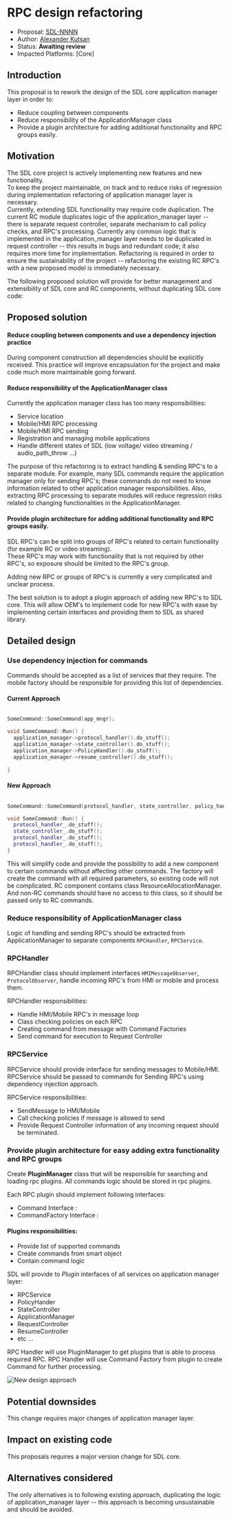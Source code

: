 # RPC design refactoring

* Proposal: [SDL-NNNN](nnnn-rpc-design-refactoring.md)
* Author: [Alexander Kutsan](https://github.com/LuxoftAKutsan)
* Status: **Awaiting review**
* Impacted Platforms: [Core]

## Introduction

This proposal is to rework the design of the SDL core application manager layer in order to:
 - Reduce coupling between components
 - Reduce responsibility of the ApplicationManager class
 - Provide a plugin architecture for adding additional functionality and RPC groups easily.

## Motivation

The SDL core project is actively implementing new features and new functionality.  
To keep the project maintainable, on track and to reduce risks of regression during implementation
refactoring of application manager layer is necessary.  
Currently, extending SDL functionality may require code duplication. 
The current RC module duplicates logic of the application_manager layer -- there is separate request controller, separate mechanism to call policy checks, and RPC's processing. Currently any common logic that is implemented in the application_manager layer needs to be duplicated in request controller -- this results in bugs and redundant code; it also requires more time for implementation.
Refactoring is required in order to ensure the sustainability of the project -- refactoring the existing RC RPC's with a new proposed model is immediately necessary.

The following proposed solution will provide for better management and extensibility of SDL core and RC components, without duplicating SDL core code:

## Proposed solution
#### Reduce coupling between components and use a dependency injection practice

During component construction all dependencies should be explicitly received.
This practice will improve encapsulation for the project and make code much more maintainable going forward.


#### Reduce responsibility of the ApplicationManager class 
Currently the application manager class has too many responsibilities:
 - Service location
 - Mobile/HMI RPC processing 
 - Mobile/HMI RPC sending 
 - Registration and managing mobile applications
 - Handle different states of SDL (low voltage/ video streaming / audio_path_throw ...) 
 
The purpose of this refactoring is to extract handling & sending RPC's to a separate module.
 For example, many SDL commands require the application manager only for sending RPC's; these commands do not need to know information related to other application manager responsibilities.
 Also, extracting RPC processing to separate modules will reduce regression risks related to changing functionalities in the ApplicationManager.
 
#### Provide plugin architecture for adding additional functionality and RPC groups easily.

SDL RPC's can be split into groups of RPC's related to certain functionality (for example RC or video streaming).  
These RPC's may work with functionality that is not required by other RPC's, so exposure should be limited to the RPC's group.

Adding new RPC or groups of RPC's is currently a very complicated and unclear process.

The best solution is to adopt a plugin approach of adding new RPC's to SDL core.
This will allow OEM's to implement code for new RPC's with ease by implementing certain interfaces and providing them to SDL as shared library.


## Detailed design

### Use dependency injection for commands 

Commands should be accepted as a list of services that they require. The mobile factory should be responsible for providing this list of dependencies.  

#### Current Approach 
```cpp

SomeCommand::SomeCommand(app_mngr);

void SomeCommand::Run() {
  application_manager->protocol_handler().do_stuff();
  application_manager->state_controller().do_stuff();
  application_manager->PolicyHandler().do_stuff();
  application_manager->resume_controller().do_stuff();
  
}
```

#### New Approach 
```cpp

SomeCommand::SomeCommand(protocol_handler, state_controller, policy_handler, resume_controller);

void SomeCommand::Run() {
  protocol_handler_.do_stuff();
  state_controller_.do_stuff();
  protocol_handler_.do_stuff();
  protocol_handler_.do_stuff();
}
```
This will simplify code and provide the possibility to add a new component to certain commands without affecting other commands.
The factory will create the command with all required parameters, so existing code will not be complicated.
RC component contains class ResourceAllocationManager. And non-RC commands should have no access to this class, so it should be passed only to RC commands. 

### Reduce responsibility of ApplicationManager class 

Logic of handling and sending RPC's should be extracted from ApplicationManager to separate components `RPCHandler`, `RPCService`.

### RPCHandler
RPCHandler class should implement interfaces ```HMIMessageObserver```, ```ProtocolObserver```, handle incoming RPC's from HMI or mobile 
and process them. 

RPCHandler responsibilities:
 - Handle HMI/Mobile RPC's in message loop
 - Class checking policies on each RPC
 - Creating command from message with Command Factories
 - Send command for execution to Request Controller
 
 ### RPCService

RPCService should provide interface for sending messages to Mobile/HMI.  
RPCService should be passed to commands for Sending RPC's using dependency injection approach.

RPCService responsibilities:
 - SendMessage to HMI/Mobile
 - Call checking policies if message is allowed to send
 - Provide Request Controller information of any incoming request should be terminated.  

### Provide plugin architecture for easy adding extra functionality and RPC groups   

Create **PluginManager** class that will be responsible for searching and loading rpc plugins.
All commands logic should be stored in rpc plugins. 

Each RPC plugin should implement following interfaces:
 - Command Interface :
 - CommandFactory Interface : 

#### Plugins responsibilities:
 - Provide list of supported commands
 - Create commands from smart object
 - Contain command logic

SDL will provide to *Plugin* interfaces of all services on application manager layer:
 - RPCService
 - PolicyHander
 - StateController
 - ApplicationManager
 - RequestController
 - ResumeController
 - etc ...

RPC Handler will use PluginManager to get plugins that is able to process required RPC. 
RPC Handler will use Command Factory from plugin to create Command for further processing.

![New design approach](../assets/proposals/nnnn-rpc-design-refactoring/new_design.png)

## Potential downsides
This change requires major changes of application manager layer. 
## Impact on existing code
This proposals requires a major version change for SDL core.
## Alternatives considered
The only alternatives is to following existing approach, duplicating the logic of application_manager layer -- this approach is becoming unsustainable and should be avoided.
